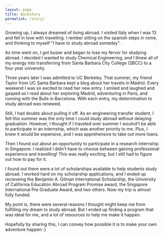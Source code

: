 ```yaml
---
layout: page
title: Backstory 
permalink: /story/
---
```



Growing up, I always dreamed of living abroad. I visited Italy when I was 13 and fell in love with travelling. I rember sitting on the spanish steps in rome, and thinking to myself "I have to study abroad someday". 

As time went on, I got busier and began to lose my fervor for studying abroad. I decided I wanted to study Chemical Engineering, and I threw all of my energy into transferring from Santa Barbara City College (SBCC) to a four year university. 

Three years later I was admitted to UC Berkeley. That summer, my friend Taylor from UC Santa Barbara kept a blog about her travels in Madrid. Every weekend I was so excited to read her new entry. I smiled and laughed and gasped as I read about her exploring Madrid, adventuring in Paris, and running with the Bulls in Barcelona. With each entry, my determination to study abroad was renewed.

Still, I had doubts about pulling it off. As an engineering transfer student, I felt this summer was the only time I could study abroad without delaying graduation. However, I thought if I traveled over summer I woulnd't be able to participate in an internship, which was another priority to me. Plus, I knew it would be expensive, and I was apprehensive to take out more loans. 

Then I found out about an opportunity to participate in a research internship in Singapore. I realized I didn't have to choose between gaining professional experience and travelling! This was really exciting, but I still had to figure out how to pay for it. 

I found out there were a lot of scholarships available to help students study abroad. I worked hard on my scholarship applications, and I ended up recieveing the Benjamin A. Gilman International Scholarship, the University of California Education Abroad Program Promise award, the Singapore International Pre Graduate Award, and two others. Now my trip is almost fully funded. 

My point is, there were several reasons I thought might keep me from fulfilling my dream to study abroad. But I ended up finding a program that was ideal for me, and a lot of resources to help me make it happen. 

Hopefully by sharing this, I can convey how possible it is to make your own adventure happen :)

